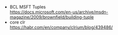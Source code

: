 - BCL MSFT Tuples  
	https://docs.microsoft.com/en-us/archive/msdn-magazine/2009/brownfield/building-tuple
- core clr  
	https://habr.com/en/company/clrium/blog/439486/